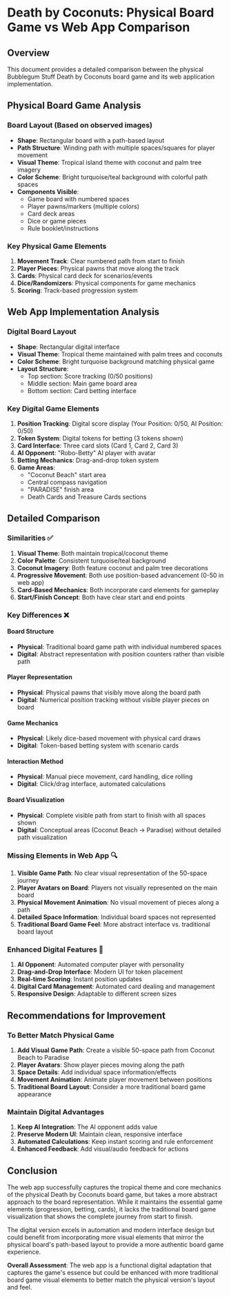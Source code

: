 # Death by Coconuts: Physical Board Game vs Web App Comparison

## Overview
This document provides a detailed comparison between the physical Bubblegum Stuff Death by Coconuts board game and its web application implementation.

## Physical Board Game Analysis

### Board Layout (Based on observed images)
- **Shape**: Rectangular board with a path-based layout
- **Path Structure**: Winding path with multiple spaces/squares for player movement
- **Visual Theme**: Tropical island theme with coconut and palm tree imagery
- **Color Scheme**: Bright turquoise/teal background with colorful path spaces
- **Components Visible**:
  - Game board with numbered spaces
  - Player pawns/markers (multiple colors)
  - Card deck areas
  - Dice or game pieces
  - Rule booklet/instructions

### Key Physical Game Elements
1. **Movement Track**: Clear numbered path from start to finish
2. **Player Pieces**: Physical pawns that move along the track
3. **Cards**: Physical card deck for scenarios/events
4. **Dice/Randomizers**: Physical components for game mechanics
5. **Scoring**: Track-based progression system

## Web App Implementation Analysis

### Digital Board Layout
- **Shape**: Rectangular digital interface
- **Visual Theme**: Tropical theme maintained with palm trees and coconuts
- **Color Scheme**: Bright turquoise background matching physical game
- **Layout Structure**: 
  - Top section: Score tracking (0/50 positions)
  - Middle section: Main game board area
  - Bottom section: Card betting interface

### Key Digital Game Elements
1. **Position Tracking**: Digital score display (Your Position: 0/50, AI Position: 0/50)
2. **Token System**: Digital tokens for betting (3 tokens shown)
3. **Card Interface**: Three card slots (Card 1, Card 2, Card 3)
4. **AI Opponent**: "Robo-Betty" AI player with avatar
5. **Betting Mechanics**: Drag-and-drop token system
6. **Game Areas**:
   - "Coconut Beach" start area
   - Central compass navigation
   - "PARADISE" finish area
   - Death Cards and Treasure Cards sections

## Detailed Comparison

### Similarities ✅
1. **Visual Theme**: Both maintain tropical/coconut theme
2. **Color Palette**: Consistent turquoise/teal background
3. **Coconut Imagery**: Both feature coconut and palm tree decorations
4. **Progressive Movement**: Both use position-based advancement (0-50 in web app)
5. **Card-Based Mechanics**: Both incorporate card elements for gameplay
6. **Start/Finish Concept**: Both have clear start and end points

### Key Differences ❌

#### Board Structure
- **Physical**: Traditional board game path with individual numbered spaces
- **Digital**: Abstract representation with position counters rather than visible path

#### Player Representation
- **Physical**: Physical pawns that visibly move along the board path
- **Digital**: Numerical position tracking without visible player pieces on board

#### Game Mechanics
- **Physical**: Likely dice-based movement with physical card draws
- **Digital**: Token-based betting system with scenario cards

#### Interaction Method
- **Physical**: Manual piece movement, card handling, dice rolling
- **Digital**: Click/drag interface, automated calculations

#### Board Visualization
- **Physical**: Complete visible path from start to finish with all spaces shown
- **Digital**: Conceptual areas (Coconut Beach → Paradise) without detailed path visualization

### Missing Elements in Web App 🔍

1. **Visible Game Path**: No clear visual representation of the 50-space journey
2. **Player Avatars on Board**: Players not visually represented on the main board
3. **Physical Movement Animation**: No visual movement of pieces along a path
4. **Detailed Space Information**: Individual board spaces not represented
5. **Traditional Board Game Feel**: More abstract interface vs. traditional board layout

### Enhanced Digital Features 🚀

1. **AI Opponent**: Automated computer player with personality
2. **Drag-and-Drop Interface**: Modern UI for token placement
3. **Real-time Scoring**: Instant position updates
4. **Digital Card Management**: Automated card dealing and management
5. **Responsive Design**: Adaptable to different screen sizes

## Recommendations for Improvement

### To Better Match Physical Game
1. **Add Visual Game Path**: Create a visible 50-space path from Coconut Beach to Paradise
2. **Player Avatars**: Show player pieces moving along the path
3. **Space Details**: Add individual space information/effects
4. **Movement Animation**: Animate player movement between positions
5. **Traditional Board Layout**: Consider a more traditional board game appearance

### Maintain Digital Advantages
1. **Keep AI Integration**: The AI opponent adds value
2. **Preserve Modern UI**: Maintain clean, responsive interface
3. **Automated Calculations**: Keep instant scoring and rule enforcement
4. **Enhanced Feedback**: Add visual/audio feedback for actions

## Conclusion

The web app successfully captures the tropical theme and core mechanics of the physical Death by Coconuts board game, but takes a more abstract approach to the board representation. While it maintains the essential game elements (progression, betting, cards), it lacks the traditional board game visualization that shows the complete journey from start to finish.

The digital version excels in automation and modern interface design but could benefit from incorporating more visual elements that mirror the physical board's path-based layout to provide a more authentic board game experience.

**Overall Assessment**: The web app is a functional digital adaptation that captures the game's essence but could be enhanced with more traditional board game visual elements to better match the physical version's layout and feel.
